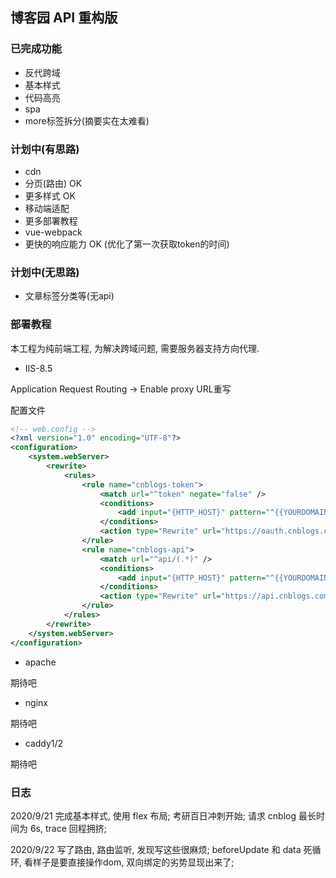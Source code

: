 ## 博客园 API 重构版

### 已完成功能 

- 反代跨域
- 基本样式
- 代码高亮
- spa
- more标签拆分(摘要实在太难看)

### 计划中(有思路)

- cdn 
- 分页(路由) OK
- 更多样式 OK
- 移动端适配 
- 更多部署教程 
- vue-webpack 
- 更快的响应能力 OK (优化了第一次获取token的时间)

### 计划中(无思路)

- 文章标签分类等(无api)


### 部署教程

本工程为纯前端工程, 为解决跨域问题, 需要服务器支持方向代理.

- IIS-8.5 

Application Request Routing -> Enable proxy
URL重写 

配置文件
```xml
<!-- web.config -->
<?xml version="1.0" encoding="UTF-8"?>
<configuration>
    <system.webServer>
        <rewrite>
            <rules>
                <rule name="cnblogs-token">
                    <match url="^token" negate="false" />
                    <conditions>
                        <add input="{HTTP_HOST}" pattern="^{{YOURDOMAIN}}$" />
                    </conditions>
                    <action type="Rewrite" url="https://oauth.cnblogs.com/connect/token" appendQueryString="false" />
                </rule>
                <rule name="cnblogs-api">
                    <match url="^api/(.*)" />
                    <conditions>
                        <add input="{HTTP_HOST}" pattern="^{{YOURDOMAIN}}$" />
                    </conditions>
                    <action type="Rewrite" url="https://api.cnblogs.com/api/{R:1}" />
                </rule>
            </rules>
        </rewrite>
    </system.webServer>
</configuration>
```

- apache 

期待吧

- nginx

期待吧

- caddy1/2 

期待吧



### 日志 

2020/9/21 完成基本样式, 使用 flex 布局; 考研百日冲刺开始; 请求 cnblog 最长时间为 6s, trace 回程拥挤;   

2020/9/22 写了路由, 路由监听, 发现写这些很麻烦; beforeUpdate 和 data 死循环, 看样子是要直接操作dom, 双向绑定的劣势显现出来了;

